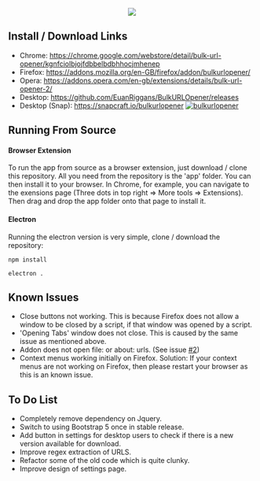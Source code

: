 <p align="center">
    <img src="https://static.euanriggans.com/file/static-euanriggans-com/apps/bulkurlopener/images/440x280.png">
</p>

## Install / Download Links

- Chrome: https://chrome.google.com/webstore/detail/bulk-url-opener/kgnfciolbjojfdbbelbdbhhocjmhenep
- Firefox: https://addons.mozilla.org/en-GB/firefox/addon/bulkurlopener/
- Opera: https://addons.opera.com/en-gb/extensions/details/bulk-url-opener-2/
- Desktop: https://github.com/EuanRiggans/BulkURLOpener/releases
- Desktop (Snap): https://snapcraft.io/bulkurlopener [![bulkurlopener](https://snapcraft.io//bulkurlopener/badge.svg)](https://snapcraft.io/bulkurlopener)
## Running From Source

#### Browser Extension

To run the app from source as a browser extension, just download / clone this repository. All you need from the repository is the 'app' folder. You can then install it to your browser. In Chrome, for example, you can navigate to the exensions page (Three dots in top right => More tools => Extensions). Then drag and drop the app folder onto that page to install it.

#### Electron

Running the electron version is very simple, clone / download the repository:

```shell script
npm install
```

```shell script
electron .
```

## Known Issues

- Close buttons not working. This is because Firefox does not allow a window to be closed by a script, if that window was opened by a script.
- 'Opening Tabs' window does not close. This is caused by the same issue as mentioned above.
- Addon does not open file: or about: urls. (See issue [#2](https://github.com/EuanRiggans/BulkURLOpener/issues/2))
- Context menus working initially on Firefox. Solution: If your context menus are not working on Firefox, then please restart your browser as this is an known issue. 

## To Do List

- Completely remove dependency on Jquery.
- Switch to using Bootstrap 5 once in stable release.
- Add button in settings for desktop users to check if there is a new version available for download.
- Improve regex extraction of URLS.
- Refactor some of the old code which is quite clunky.
- Improve design of settings page.

